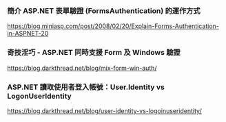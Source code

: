 ﻿### 簡介 ASP.NET 表單驗證 (FormsAuthentication) 的運作方式
https://blog.miniasp.com/post/2008/02/20/Explain-Forms-Authentication-in-ASPNET-20

### 奇技淫巧 - ASP.NET 同時支援 Form 及 Windows 驗證
https://blog.darkthread.net/blog/mix-form-win-auth/

### ASP.NET 讀取使用者登入帳號：User.Identity vs LogonUserIdentity
https://blog.darkthread.net/blog/user-identity-vs-logoinuseridentity/
